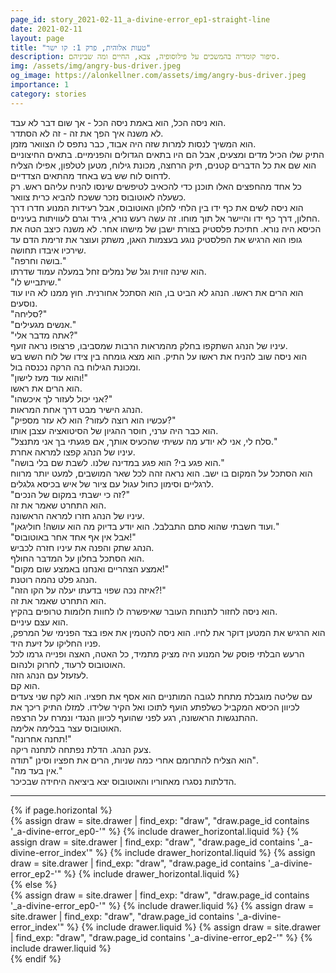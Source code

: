 ```yaml
---
page_id: story_2021-02-11_a-divine-error_ep1-straight-line
date: 2021-02-11
layout: page
title: "טעות אלוהית, פרק 1: קו ישר"
description: סיפור קומדיה בהמשכים על פילוסופיה, צבא, החיים ומה שביניהם.
img: /assets/img/angry-bus-driver.jpeg
og_image: https://alonkellner.com/assets/img/angry-bus-driver.jpeg
importance: 1
category: stories
---
```


הוא ניסה הכל, הוא באמת ניסה הכל - אך שום דבר לא עבד.  
לא משנה איך הפך את זה - זה לא הסתדר.  
הוא המשיך לנסות למרות שזה היה אבוד, כבר נתפס לו הצוואר מזמן.  
התיק שלו הכיל מדים ומצעים, אבל הם היו בתאים הגדולים והפנימיים. בתאים החיצוניים הוא שם את כל הדברים קטנים, תיק הרחצה, מכונת גילוח, מטען לטלפון, אפילו הצליח לדחוס לוח שש בש באחד מהתאים הצדדיים.  
כל אחד מהחפצים האלו תוכנן כדי להכאיב לטיפשים שינסו להניח עליהם ראש. רק כשעלה לאוטובוס נזכר ששכח להביא כרית צוואר.  
הוא ניסה לשים את כף ידו בין הלחי לחלון האוטובוס, אבל רעידות המנוע חדרו דרך החלון, דרך כף ידו והיישר אל תוך מוחו. זה עשה רעש נורא, גירד וגרם לעוויתות בעיניים.  
הכיסא היה נורא. חתיכת פלסטיק בצורת ישבן של מישהו אחר. לא משנה כיצב הטה את גופו הוא הרגיש את הפלסטיק נוגע בעצמות האגן, משתק ועוצר את זרימת הדם עד שירכיו איבדו תחושה.  
"בושה וחרפה."  
הוא שינה זווית וגל של נמלים זחל במעלה עמוד שדרתו.  
"שיתבייש לו."  
הוא הרים את ראשו. הנהג לא הביט בו, הוא הסתכל אחורנית. חוץ ממנו לא היו עוד נוסעים.  
"סליחה?"  
"אנשים מגעילים."  
"אתה מדבר אלי?"  
עיניו של הנהג השתקפו בחלק מהמראות הרבות שמסביבו, פרצופו נראה זועף.  
הוא ניסה שוב להניח את ראשו על התיק. הוא מצא גומחה בין צידו של לוח השש בש ומכונת הגילוח בה הרקה נכנסה בול.  
"והוא עוד מעז לישון!"  
הוא הרים את ראשו.  
"אני יכול לעזור לך איכשהו?"  
הנהג הישיר מבט דרך אחת המראות.  
"עכשיו הוא רוצה לעזור? הוא לא עזר מספיק?"  
הוא כבר היה ערני, חוסר ההגיון של הסיטואציה עצבן אותו.  
"סלח לי, אני לא יודע מה עשיתי שהכעיס אותך, אם פגעתי בך אני מתנצל."  
עיניו של הנהג קפצו למראה אחרת.  
"הוא פגע בי? הוא פגע במדינה שלנו. לשבת שם בלי בושה."  
הוא הסתכל על המקום בו ישב. הוא נראה זהה לכל שאר המושבים, למעט יותר מרווח לרגליים וסימון כחול עגול עם ציור של איש בכיסא גלגלים.  
"זה כי ישבתי במקום של הנכים?"  
הוא התחרט שאמר את זה.  
עיניו של הנהג חזרו למראה הראשונה.  
"ועוד חשבתי שהוא סתם התבלבל. הוא יודע בדיוק מה הוא עושה! חוליגאן."  
"אבל אין אף אחד אחר באוטובוס!"  
הנהג שתק והפנה את עיניו חזרה לכביש.  
הוא הסתכל בחלון על המדבר החולף.  
"אמצע הצהריים ואנחנו באמצע שום מקום!"  
הנהג פלט נהמה רוטנת.  
"איזה נכה שפוי בדעתו יעלה על הקו הזה?!"  
הוא התחרט שאמר את זה.  
הוא ניסה לחזור לתנוחת העובר שאיפשרה לו לחוות חלומות טרופים בהקיץ.  
הוא עצם עיניים.  
הוא הרגיש את המטען דוקר את לחיו. הוא ניסה להטמין את אפו בצד הפנימי של המרפק, פניו החליקו על זיעת היד.  
הרעש הבלתי פוסק של המנוע היה מציק מתמיד, כל האטה, האצה ופנייה גרמו לכל האוטובוס לרעוד, לחרוק ולנהום.  
לעזעזל עם הנהג הזה.  
הוא קם.  
עם שליטה מוגבלת מתחת לגובה המותניים הוא אסף את חפציו. הוא לקח שני צעדים לכיוון הכיסא המקביל כשלפתע הועף לתוכו ואל הקיר שלידו. למזלו התיק ריכך את ההתנגשות הראשונה, רגע לפני שהועף לכיוון הנגדי ונמרח על הרצפה.  
האוטובוס עצר בבלימה אלימה.  
"תחנה אחרונה!"  
צעק הנהג. הדלת נפתחה לתחנה ריקה.  
הוא הצליח להתרומם אחרי כמה שניות, הרים את חפציו וסינן "תודה".  
"אין בעד מה."  
הדלתות נסגרו מאחוריו והאוטובוס יצא ביציאה היחידה שבכיכר.

---

<!-- pages/drawer.md -->
<div class="drawer">
<!-- Generate cards for each draw -->
{% if page.horizontal %}
    <div class="container">
    <div class="row row-cols-1 row-cols-md-2">
        {% assign draw = site.drawer | find_exp: "draw", "draw.page_id contains '_a-divine-error_ep0-'" %}
        {% include drawer_horizontal.liquid %}
        {% assign draw = site.drawer | find_exp: "draw", "draw.page_id contains '_a-divine-error_index'" %}
        {% include drawer_horizontal.liquid %}
        {% assign draw = site.drawer | find_exp: "draw", "draw.page_id contains '_a-divine-error_ep2-'" %}
        {% include drawer_horizontal.liquid %}
    </div>
    </div>
{% else %}
    <div class="row row-cols-1 row-cols-md-3">
        {% assign draw = site.drawer | find_exp: "draw", "draw.page_id contains '_a-divine-error_ep0-'" %}
        {% include drawer.liquid %}
        {% assign draw = site.drawer | find_exp: "draw", "draw.page_id contains '_a-divine-error_index'" %}
        {% include drawer.liquid %}
        {% assign draw = site.drawer | find_exp: "draw", "draw.page_id contains '_a-divine-error_ep2-'" %}
        {% include drawer.liquid %}
    </div>
{% endif %}
</div>
